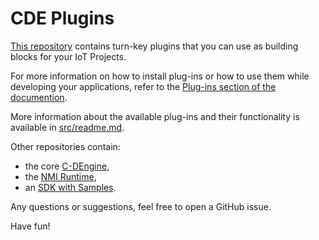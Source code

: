 # CDE Plugins

[This repository](src/readme.md) contains turn-key plugins that you can use as building blocks for your IoT Projects.

For more information on how to install plug-ins or how to use them while developing your applications, refer to the [Plug-ins section of the documention](http://docs.c-labs.com/plugins/UsingPlugins.html).

More information about the available plug-ins and their functionality is available in [src/readme.md](src/readme.md).

Other repositories contain:

- the core [C-DEngine](https://github.com/TRUMPF-IoT/C-DEngine),
- the [NMI Runtime](https://github.com/TRUMPF-IoT/cdeNMI),
- an [SDK with Samples](https://github.com/TRUMPF-IoT/cdeSDK).

Any questions or suggestions, feel free to open a GitHub issue.

Have fun!
